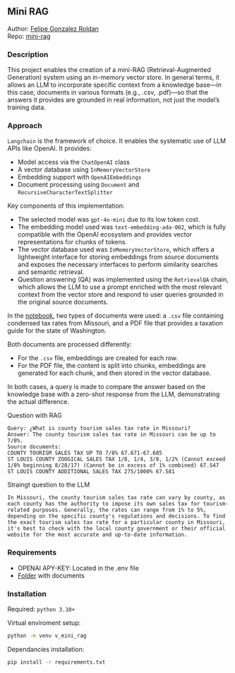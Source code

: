 ## Mini RAG

Author: [Felipe Gonzalez Roldan](https://felipeg17.github.io/index.html)<br>
Repo: [mini-rag](https://github.com/felipe-roldan/mini-rag)<br>

### Description

This project enables the creation of a mini-RAG (Retrieval-Augmented Generation) system using an in-memory vector store. In general terms, it allows an LLM to incorporate specific context from a knowledge base—in this case, documents in various formats (e.g., .csv, .pdf)—so that the answers it provides are grounded in real information, not just the model’s training data.

### Approach

`Langchain` is the framework of choice. It enables the systematic use of LLM APIs like OpenAI.
It provides:

- Model access via the `ChatOpenAI` class  
- A vector database using `InMemoryVectorStore`  
- Embedding support with `OpenAIEmbeddings`  
- Document processing using `Document` and `RecursiveCharacterTextSplitter`

Key components of this implementation:

- The selected model was `gpt-4o-mini` due to its low token cost.
- The embedding model used was `text-embedding-ada-002`, which is fully compatible with the OpenAI ecosystem and provides vector representations for chunks of tokens.
- The vector database used was `InMemoryVectorStore`, which offers a lightweight interface for storing embeddings from source documents and exposes the necessary interfaces to perform similarity searches and semantic retrieval.
- Question answering (QA) was implemented using the `RetrievalQA` chain, which allows the LLM to use a prompt enriched with the most relevant context from the vector store and respond to user queries grounded in the original source documents.

In the [notebook](/mini_rag.ipynb), two types of documents were used: a `.csv` file containing condensed tax rates from Missouri, and a PDF file that provides a taxation guide for the state of Washington.

Both documents are processed differently:

- For the `.csv` file, embeddings are created for each row.
- For the PDF file, the content is split into chunks, embeddings are generated for each chunk, and then stored in the vector database.

In both cases, a query is made to compare the answer based on the knowledge base with a zero-shot response from the LLM, demonstrating the actual difference.


Question with RAG
```
Query: ¿What is county tourism sales tax rate in Missouri?
Answer: The county tourism sales tax rate in Missouri can be up to 7/8%.
Source documents:
COUNTY TOURISM SALES TAX UP TO 7/8% 67.671-67.685
ST LOUIS COUNTY ZOOGICAL SALES TAX 1/8, 1/4, 3/8, 1/2% (Cannot exceed 1/8% beginning 8/28/17) (Cannot be in excess of 1% combined) 67.547
ST LOUIS COUNTY ADDITIONAL SALES TAX 275/1000% 67.581
```

Straingt question to the LLM
```
In Missouri, the county tourism sales tax rate can vary by county, as each county has the authority to impose its own sales tax for tourism-related purposes. Generally, the rates can range from 1% to 5%, depending on the specific county's regulations and decisions. To find the exact tourism sales tax rate for a particular county in Missouri, it's best to check with the local county government or their official website for the most accurate and up-to-date information.
```

### Requirements

- OPENAI APY-KEY: Located in the .env file
- [Folder](/documents/) with documents 

### Installation

Required: `python 3.10+`

Virtual enviroment setup:
```bash
python -m venv v_mini_rag
```

Dependancies installation:

```bash
pip install -r requirements.txt
```